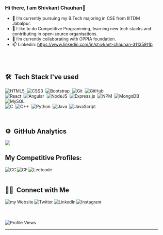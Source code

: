 ### Hi there, I am Shivkant Chauhan👋
- 🔭 I’m currently pursuing my B.Tech majoring in CSE from IIITDM Jabalpur.
- 🌱 I like to do Competitive Programming, learning new tech stacks and contributing in open-source organisations.
- 👯 I’m currently collaborating with OPPIA foundation.
- 📫 Linkedin: https://www.linkedin.com/in/shivkant-chauhan-31135911b

<br><br>
<h2>🛠 &nbsp;Tech Stack I've used</h2>

![HTML5](https://img.shields.io/badge/html5-%23E34F26.svg?style=for-the-badge&logo=html5&logoColor=white)&nbsp;
![CSS3](https://img.shields.io/badge/css3-%231572B6.svg?style=for-the-badge&logo=css3&logoColor=white)&nbsp;
![Bootstrap](https://img.shields.io/badge/bootstrap-%23563D7C.svg?style=for-the-badge&logo=bootstrap&logoColor=white)&nbsp;
![Git](https://img.shields.io/badge/git-%23F05033.svg?style=for-the-badge&logo=git&logoColor=white)&nbsp;
![GitHub](https://img.shields.io/badge/github-%23121011.svg?style=for-the-badge&logo=github&logoColor=white)&nbsp;
<br>
![React](https://img.shields.io/badge/react-%2320232a.svg?style=for-the-badge&logo=react&logoColor=%2361DAFB)&nbsp;
![Angular](https://img.shields.io/badge/angular-%23DD0031.svg?style=for-the-badge&logo=angular&logoColor=white)&nbsp;
![NodeJS](https://img.shields.io/badge/node.js-6DA55F?style=for-the-badge&logo=node.js&logoColor=white)&nbsp;
![Express.js](https://img.shields.io/badge/express.js-%23404d59.svg?style=for-the-badge&logo=express&logoColor=%2361DAFB)&nbsp;
![NPM](https://img.shields.io/badge/NPM-%23000000.svg?style=for-the-badge&logo=npm&logoColor=white)&nbsp;
![MongoDB](https://img.shields.io/badge/MongoDB-%234ea94b.svg?style=for-the-badge&logo=mongodb&logoColor=white)&nbsp;
![MySQL](https://img.shields.io/badge/mysql-%2300f.svg?style=for-the-badge&logo=mysql&logoColor=white)&nbsp;
<br>
![C](https://img.shields.io/badge/c-%2300599C.svg?style=for-the-badge&logo=c&logoColor=white)&nbsp;
![C++](https://img.shields.io/badge/c++-%2300599C.svg?style=for-the-badge&logo=c%2B%2B&logoColor=white)&nbsp;
![Python](https://img.shields.io/badge/python-3670A0?style=for-the-badge&logo=python&logoColor=ffdd54)&nbsp;
![Java](https://img.shields.io/badge/java-%23ED8B00.svg?style=for-the-badge&logo=java&logoColor=white)&nbsp;
![JavaScript](https://img.shields.io/badge/javascript-%23323330.svg?style=for-the-badge&logo=javascript&logoColor=%23F7DF1E)&nbsp;






<br>

<h2>⚙️ &nbsp;GitHub Analytics</h2>
 <img align="center" src="https://github-readme-stats.vercel.app/api?username=Shivkant-Chauhan&count_private=true&show_icons=trueline_height=21&bg_color=0,EC6C6C,FFD479,FFFC79,73FA79&theme=graywhite">
 
  
<br>

<h2>My Competitive Profiles:</h2

[<img align="left" alt="CC" src="https://img.shields.io/badge/-CodeChef-5B4638?style=for-the-badge&logo=CodeChef&logoColor=white" />][codechef]
[<img align="left" alt="CF" src="https://img.shields.io/badge/Codeforces-445f9d?style=for-the-badge&logo=Codeforces&logoColor=white" />][codeforces]
[<img align="left" alt="Leetcode" src="https://img.shields.io/badge/LeetCode-000000?style=for-the-badge&logo=LeetCode&logoColor=#d16c06" />][leetcode]

<br><br>

<h2>🤝🏻 &nbsp;Connect with Me</h2>

[<img align="left" alt="my Website" src="https://img.shields.io/badge/website-000000?style=for-the-badge&logo=About.me&logoColor=white" />][website]
[<img align="left" alt="Twitter" src="https://img.shields.io/badge/Twitter-1DA1F2?style=for-the-badge&logo=twitter&logoColor=white" />][twitter]
[<img align="left" alt="LinkedIn" src="https://img.shields.io/badge/LinkedIn-0077B5?style=for-the-badge&logo=linkedin&logoColor=white" />][linkedin]
[<img align="left" alt="Instagram" src="https://img.shields.io/badge/Instagram-E4405F?style=for-the-badge&logo=instagram&logoColor=white" />][instagram]

<br><br><br><br>
![Profile Views](https://visitor-badge.glitch.me/badge?page_id=brijsiyag.githubProfile)


---

[website]: https://github.com/Shivkant-Chauhan
[twitter]: https://twitter.com/ShivkantChauha6
[instagram]: https://instagram.com/shivkant_rajput7
[linkedin]: https://www.linkedin.com/in/shivkant-chauhan-31135911b
[codechef]: https://www.codechef.com/users/shivkant_ch
[codeforces]: https://codeforces.com/profile/ShiVkant5
[leetcode]: https://leetcode.com/shivkant_ch/
